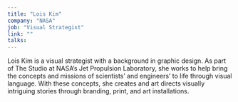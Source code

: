 ```yaml
---
title: "Lois Kim"
company: "NASA"
job: "Visual Strategist"
link: ""
talks:
---
```


Lois Kim is a visual strategist with a background in graphic design. As part of The Studio at NASA’s Jet Propulsion Laboratory, she works to help bring the concepts and missions of scientists’ and engineers’ to life through visual language. With these concepts, she creates and art directs visually intriguing stories through branding, print, and art installations.

